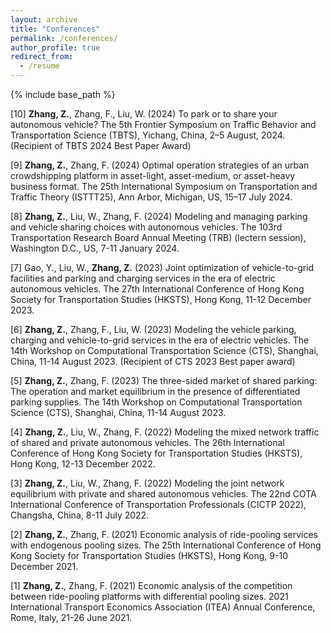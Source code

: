 ```yaml
---
layout: archive
title: "Conferences"
permalink: /conferences/
author_profile: true
redirect_from:
  - /resume
---
```

{% include base_path %}

[10] **Zhang, Z.**, Zhang, F., Liu, W. (2024) To park or to share your autonomous vehicle? The 5th Frontier
Symposium on Traffic Behavior and Transportation Science (TBTS), Yichang, China, 2–5 August,
2024. (Recipient of TBTS 2024 Best Paper Award)

[9] **Zhang, Z.**, Zhang, F. (2024) Optimal operation strategies of an urban crowdshipping platform in
asset-light, asset-medium, or asset-heavy business format. The 25th International Symposium on
Transportation and Traffic Theory (ISTTT25), Ann Arbor, Michigan, US, 15–17 July 2024.

[8] **Zhang, Z.**, Liu, W., Zhang, F. (2024) Modeling and managing parking and vehicle sharing choices
with autonomous vehicles. The 103rd Transportation Research Board Annual Meeting (TRB) (lectern
session), Washington D.C., US, 7-11 January 2024.

[7] Gao, Y., Liu, W., **Zhang, Z.** (2023) Joint optimization of vehicle-to-grid facilities and parking and
charging services in the era of electric autonomous vehicles. The 27th International Conference of
Hong Kong Society for Transportation Studies (HKSTS), Hong Kong, 11-12 December 2023.

[6] **Zhang, Z.**, Zhang, F., Liu, W. (2023) Modeling the vehicle parking, charging and vehicle-to-grid services
in the era of electric vehicles. The 14th Workshop on Computational Transportation Science (CTS),
Shanghai, China, 11-14 August 2023. (Recipient of CTS 2023 Best paper award)

[5] **Zhang, Z.**, Zhang, F. (2023) The three-sided market of shared parking: The operation and market
equilibrium in the presence of differentiated parking supplies. The 14th Workshop on Computational
Transportation Science (CTS), Shanghai, China, 11-14 August 2023.

[4] **Zhang, Z.**, Liu, W., Zhang, F. (2022) Modeling the mixed network traffic of shared and private
autonomous vehicles. The 26th International Conference of Hong Kong Society for Transportation
Studies (HKSTS), Hong Kong, 12-13 December 2022.

[3] **Zhang, Z.**, Liu, W., Zhang, F. (2022) Modeling the joint network equilibrium with private and shared
autonomous vehicles. The 22nd COTA International Conference of Transportation Professionals (CICTP
2022), Changsha, China, 8-11 July 2022.

[2] **Zhang, Z.**, Zhang, F. (2021) Economic analysis of ride-pooling services with endogenous pooling sizes.
The 25th International Conference of Hong Kong Society for Transportation Studies (HKSTS), Hong
Kong, 9-10 December 2021.

[1] **Zhang, Z.**, Zhang, F. (2021) Economic analysis of the competition between ride-pooling platforms
with differential pooling sizes. 2021 International Transport Economics Association (ITEA) Annual
Conference, Rome, Italy, 21-26 June 2021.
